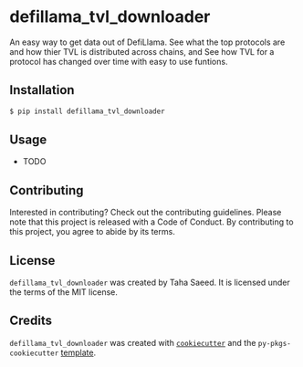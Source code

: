 # defillama_tvl_downloader

An easy way to get data out of DefiLlama. See what the top protocols are and how thier TVL is distributed across chains, and See how TVL for a protocol has changed over time with easy to use funtions.

## Installation

```bash
$ pip install defillama_tvl_downloader
```

## Usage

- TODO

## Contributing

Interested in contributing? Check out the contributing guidelines. Please note that this project is released with a Code of Conduct. By contributing to this project, you agree to abide by its terms.

## License

`defillama_tvl_downloader` was created by Taha Saeed. It is licensed under the terms of the MIT license.

## Credits

`defillama_tvl_downloader` was created with [`cookiecutter`](https://cookiecutter.readthedocs.io/en/latest/) and the `py-pkgs-cookiecutter` [template](https://github.com/py-pkgs/py-pkgs-cookiecutter).
